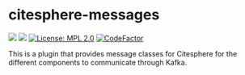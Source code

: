 # citesphere-messages

<a href='https://diging-dev.asu.edu/jenkins/view/Citesphere/job/citesphere-messages_deploy_to_maven_central/'><img src='https://diging-dev.asu.edu/jenkins/buildStatus/icon?job=citesphere-messages_deploy_to_maven_central?style=plastic&subject=Published%20Maven%20Central&color=darkturquoise'></a>
<img src="https://img.shields.io/github/release/diging/citesphere-messages?color=yellow&label=Release&style=plastic">
[![License: MPL 2.0](https://img.shields.io/badge/License-MPL%202.0-brightgreen.svg)](https://opensource.org/licenses/MPL-2.0)
[![CodeFactor](https://www.codefactor.io/repository/github/diging/citesphere-messages/badge)](https://www.codefactor.io/repository/github/diging/citesphere-messages)

This is a plugin that provides message classes for Citesphere for the different components to communicate through Kafka. 
